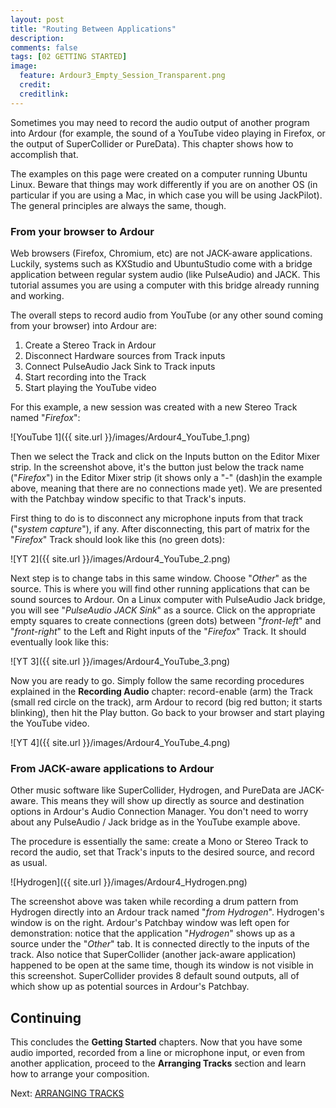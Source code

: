 ```yaml
---
layout: post
title: "Routing Between Applications"
description:
comments: false 
tags: [02 GETTING STARTED]
image:
  feature: Ardour3_Empty_Session_Transparent.png
  credit:  
  creditlink:  
---
```


Sometimes you may need to record the audio output of another program into Ardour (for example, the sound of a 
YouTube video playing in Firefox, or the output of SuperCollider or PureData). This chapter shows how to accomplish that.

The examples on this page were created on a computer running Ubuntu
Linux. Beware that things may work differently if you are on another OS
(in particular if you are using a Mac, in which case you will be using
JackPilot). The general principles are always the same, though.

### From your browser to Ardour

Web browsers (Firefox, Chromium, etc) are not JACK-aware applications.
Luckily, systems such as KXStudio and UbuntuStudio come with a bridge
application between regular system audio (like PulseAudio) and JACK. This
tutorial assumes you are using a computer with this bridge already
running and working.

The overall steps to record audio from YouTube (or any other sound
coming from your browser) into Ardour are:

1.  Create a Stereo Track in Ardour
2.  Disconnect Hardware sources from Track inputs
3.  Connect PulseAudio Jack Sink to Track inputs
4.  Start recording into the Track
5.  Start playing the YouTube video 

For this example, a new session was created with a new Stereo Track
named "*Firefox*":

![YouTube 1]({{ site.url }}/images/Ardour4_YouTube_1.png)

Then we select the Track and click on the Inputs button on the Editor
Mixer strip. In the screenshot above, it's the button just below the track name ("*Firefox*") in the Editor Mixer
strip (it shows only a "-" (dash)in the example above, meaning that there are no connections made yet). We are presented with the Patchbay window specific to that
Track's inputs.

First thing to do is to disconnect any microphone inputs from that track
("*system capture*"), if any. After disconnecting, this part of matrix
for the "*Firefox*" Track should look like this (no green dots):

![YT 2]({{ site.url }}/images/Ardour4_YouTube_2.png) 

Next step is to change tabs in this same window. Choose "*Other*" as the
source. This is where you will find other running applications that can
be sound sources to Ardour. On a Linux computer with PulseAudio Jack
bridge, you will see "*PulseAudio JACK Sink*" as a source. Click on the
appropriate empty squares to create connections (green dots) between
"*front-left*" and "*front-right*" to the Left and Right inputs of the
"*Firefox*" Track. It should eventually look like this: 

![YT 3]({{ site.url }}/images/Ardour4_YouTube_3.png) 

Now you are ready to go. Simply follow the same recording procedures
explained in the **Recording Audio** chapter: record-enable (arm) the
Track (small red circle on the track), arm Ardour to record (big red
button; it starts blinking), then hit the Play button. Go back to your
browser and start playing the YouTube video.

![YT 4]({{ site.url }}/images/Ardour4_YouTube_4.png) 

### From JACK-aware applications to Ardour

Other music software like SuperCollider, Hydrogen, and PureData are
JACK-aware. This means they will show up directly as source and
destination options in Ardour's Audio Connection Manager. You don't need
to worry about any PulseAudio / Jack bridge as in the YouTube example
above.

The procedure is essentially the same: create a Mono or Stereo Track to
record the audio, set that Track's inputs to the desired source, and
record as usual. 

![Hydrogen]({{ site.url }}/images/Ardour4_Hydrogen.png) 

The screenshot above was taken while recording a drum pattern from
Hydrogen directly into an Ardour track named "*from Hydrogen*".
Hydrogen's window is on the right. Ardour's Patchbay window was left
open for demonstration: notice that the application "*Hydrogen*" shows
up as a source under the "*Other*" tab. It is connected directly to the
inputs of the track. Also notice that SuperCollider (another jack-aware
application) happened to be open at the same time, though its window is
not visible in this screenshot. SuperCollider provides 8 default sound
outputs, all of which show up as potential sources in Ardour's Patchbay.


Continuing
----------

This concludes the **Getting Started** chapters. Now that you have
some audio imported, recorded from a line or microphone input, or even
from another application, proceed to the **Arranging Tracks** section and learn how to arrange your composition.

Next: [ARRANGING TRACKS](../arranging-tracks)
